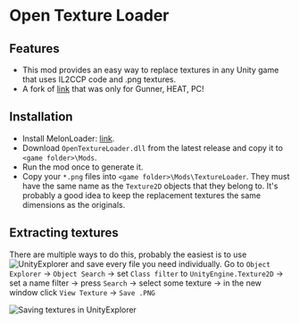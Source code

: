 # Open Texture Loader

## Features
- This mod provides an easy way to replace textures in any Unity game that uses IL2CCP code and .png textures.
- A fork of [link](https://github.com/Andrix44/GMPCTextureLoader) that was only for Gunner, HEAT, PC!

## Installation
- Install MelonLoader: [link](https://github.com/LavaGang/MelonLoader.Installer/blob/master/README.md#how-to-install-re-install-or-update-melonloader).
- Download `OpenTextureLoader.dll` from the latest release and copy it to `<game folder>\Mods`.
- Run the mod once to generate it.
- Copy your `*.png` files into `<game folder>\Mods\TextureLoader`. They must have the same name as the `Texture2D` objects that they belong to. It's probably a good idea to keep the replacement textures the same dimensions as the originals.

## Extracting textures
There are multiple ways to do this, probably the easiest is to use ![UnityExplorer](https://github.com/sinai-dev/UnityExplorer) and save every file you need individually.
Go to `Object Explorer` -> `Object Search` -> set `Class filter` to `UnityEngine.Texture2D` -> set a name filter -> press `Search` -> select some texture -> in the new window click `View Texture` -> `Save .PNG`

![Saving textures in UnityExplorer](https://github.com/Andrix44/GMPCTextureLoader/assets/13806656/db5ca46e-560c-48b5-89c1-62184bb3336c)
